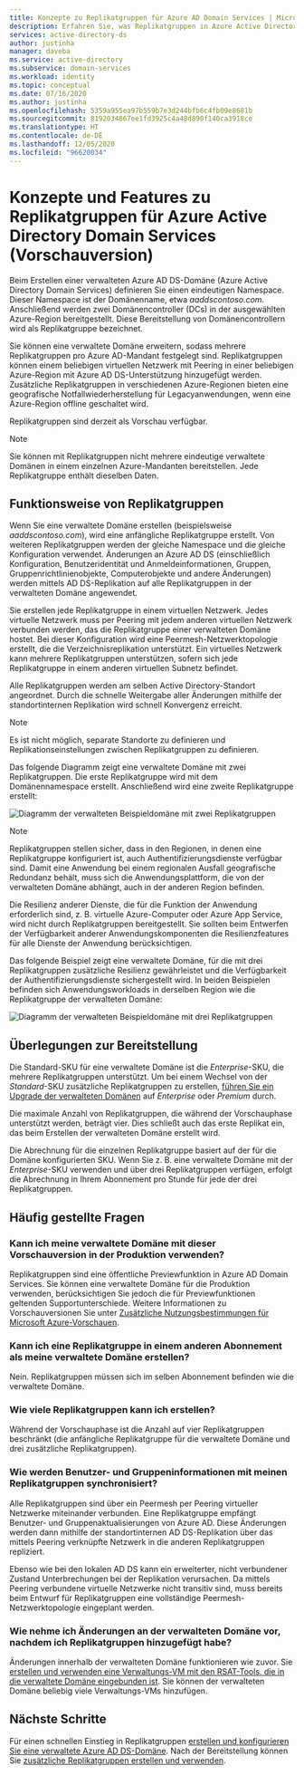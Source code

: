 ```yaml
---
title: Konzepte zu Replikatgruppen für Azure AD Domain Services | Microsoft-Dokumentation
description: Erfahren Sie, was Replikatgruppen in Azure Active Directory Domain Services sind und wie sie Redundanz für Anwendungen bereitstellen, die Identitätsdienste erfordern.
services: active-directory-ds
author: justinha
manager: daveba
ms.service: active-directory
ms.subservice: domain-services
ms.workload: identity
ms.topic: conceptual
ms.date: 07/16/2020
ms.author: justinha
ms.openlocfilehash: 5359a955ea97b559b7e3d244bfb6c4fb09e8681b
ms.sourcegitcommit: 8192034867ee1fd3925c4a48d890f140ca3918ce
ms.translationtype: HT
ms.contentlocale: de-DE
ms.lasthandoff: 12/05/2020
ms.locfileid: "96620034"
---
```

# <a name="replica-sets-concepts-and-features-for-azure-active-directory-domain-services-preview"></a>Konzepte und Features zu Replikatgruppen für Azure Active Directory Domain Services (Vorschauversion)

Beim Erstellen einer verwalteten Azure AD DS-Domäne (Azure Active Directory Domain Services) definieren Sie einen eindeutigen Namespace. Dieser Namespace ist der Domänenname, etwa *aaddscontoso.com*. Anschließend werden zwei Domänencontroller (DCs) in der ausgewählten Azure-Region bereitgestellt. Diese Bereitstellung von Domänencontrollern wird als Replikatgruppe bezeichnet.

Sie können eine verwaltete Domäne erweitern, sodass mehrere Replikatgruppen pro Azure AD-Mandant festgelegt sind. Replikatgruppen können einem beliebigen virtuellen Netzwerk mit Peering in einer beliebigen Azure-Region mit Azure AD DS-Unterstützung hinzugefügt werden. Zusätzliche Replikatgruppen in verschiedenen Azure-Regionen bieten eine geografische Notfallwiederherstellung für Legacyanwendungen, wenn eine Azure-Region offline geschaltet wird.

Replikatgruppen sind derzeit als Vorschau verfügbar.

> [!NOTE]
> Sie können mit Replikatgruppen nicht mehrere eindeutige verwaltete Domänen in einem einzelnen Azure-Mandanten bereitstellen. Jede Replikatgruppe enthält dieselben Daten.

## <a name="how-replica-sets-work"></a>Funktionsweise von Replikatgruppen

Wenn Sie eine verwaltete Domäne erstellen (beispielsweise *aaddscontoso.com*), wird eine anfängliche Replikatgruppe erstellt. Von weiteren Replikatgruppen werden der gleiche Namespace und die gleiche Konfiguration verwendet. Änderungen an Azure AD DS (einschließlich Konfiguration, Benutzeridentität und Anmeldeinformationen, Gruppen, Gruppenrichtlinienobjekte, Computerobjekte und andere Änderungen) werden mittels AD DS-Replikation auf alle Replikatgruppen in der verwalteten Domäne angewendet.

Sie erstellen jede Replikatgruppe in einem virtuellen Netzwerk. Jedes virtuelle Netzwerk muss per Peering mit jedem anderen virtuellen Netzwerk verbunden werden, das die Replikatgruppe einer verwalteten Domäne hostet. Bei dieser Konfiguration wird eine Peermesh-Netzwerktopologie erstellt, die die Verzeichnisreplikation unterstützt. Ein virtuelles Netzwerk kann mehrere Replikatgruppen unterstützen, sofern sich jede Replikatgruppe in einem anderen virtuellen Subnetz befindet.

Alle Replikatgruppen werden am selben Active Directory-Standort angeordnet. Durch die schnelle Weitergabe aller Änderungen mithilfe der standortinternen Replikation wird schnell Konvergenz erreicht.

> [!NOTE]
> Es ist nicht möglich, separate Standorte zu definieren und Replikationseinstellungen zwischen Replikatgruppen zu definieren.

Das folgende Diagramm zeigt eine verwaltete Domäne mit zwei Replikatgruppen. Die erste Replikatgruppe wird mit dem Domänennamespace erstellt. Anschließend wird eine zweite Replikatgruppe erstellt:

![Diagramm der verwalteten Beispieldomäne mit zwei Replikatgruppen](./media/concepts-replica-sets/two-replica-set-example.png)

> [!NOTE]
> Replikatgruppen stellen sicher, dass in den Regionen, in denen eine Replikatgruppe konfiguriert ist, auch Authentifizierungsdienste verfügbar sind. Damit eine Anwendung bei einem regionalen Ausfall geografische Redundanz behält, muss sich die Anwendungsplattform, die von der verwalteten Domäne abhängt, auch in der anderen Region befinden.
>
> Die Resilienz anderer Dienste, die für die Funktion der Anwendung erforderlich sind, z. B. virtuelle Azure-Computer oder Azure App Service, wird nicht durch Replikatgruppen bereitgestellt. Sie sollten beim Entwerfen der Verfügbarkeit anderer Anwendungskomponenten die Resilienzfeatures für alle Dienste der Anwendung berücksichtigen.

Das folgende Beispiel zeigt eine verwaltete Domäne, für die mit drei Replikatgruppen zusätzliche Resilienz gewährleistet und die Verfügbarkeit der Authentifizierungsdienste sichergestellt wird. In beiden Beispielen befinden sich Anwendungsworkloads in derselben Region wie die Replikatgruppe der verwalteten Domäne:

![Diagramm der verwalteten Beispieldomäne mit drei Replikatgruppen](./media/concepts-replica-sets/three-replica-set-example.png)

## <a name="deployment-considerations"></a>Überlegungen zur Bereitstellung

Die Standard-SKU für eine verwaltete Domäne ist die *Enterprise*-SKU, die mehrere Replikatgruppen unterstützt. Um bei einem Wechsel von der *Standard*-SKU zusätzliche Replikatgruppen zu erstellen, [führen Sie ein Upgrade der verwalteten Domänen](change-sku.md) auf *Enterprise* oder *Premium* durch.

Die maximale Anzahl von Replikatgruppen, die während der Vorschauphase unterstützt werden, beträgt vier. Dies schließt auch das erste Replikat ein, das beim Erstellen der verwalteten Domäne erstellt wird.

Die Abrechnung für die einzelnen Replikatgruppe basiert auf der für die Domäne konfigurierten SKU. Wenn Sie z. B. eine verwaltete Domäne mit der *Enterprise*-SKU verwenden und über drei Replikatgruppen verfügen, erfolgt die Abrechnung in Ihrem Abonnement pro Stunde für jede der drei Replikatgruppen.

## <a name="frequently-asked-questions"></a>Häufig gestellte Fragen

### <a name="can-i-use-my-production-managed-domain-with-this-preview"></a>Kann ich meine verwaltete Domäne mit dieser Vorschauversion in der Produktion verwenden?

Replikatgruppen sind eine öffentliche Previewfunktion in Azure AD Domain Services. Sie können eine verwaltete Domäne für die Produktion verwenden, berücksichtigen Sie jedoch die für Previewfunktionen geltenden Supportunterschiede. Weitere Informationen zu Vorschauversionen Sie unter [Zusätzliche Nutzungsbestimmungen für Microsoft Azure-Vorschauen](https://azure.microsoft.com/support/legal/preview-supplemental-terms/).

### <a name="can-i-create-a-replica-set-in-subscription-different-from-my-managed-domain"></a>Kann ich eine Replikatgruppe in einem anderen Abonnement als meine verwaltete Domäne erstellen?

Nein. Replikatgruppen müssen sich im selben Abonnement befinden wie die verwaltete Domäne.

### <a name="how-many-replica-sets-can-i-create"></a>Wie viele Replikatgruppen kann ich erstellen?

Während der Vorschauphase ist die Anzahl auf vier Replikatgruppen beschränkt (die anfängliche Replikatgruppe für die verwaltete Domäne und drei zusätzliche Replikatgruppen).

### <a name="how-does-user-and-group-information-get-synchronized-to-my-replica-sets"></a>Wie werden Benutzer- und Gruppeninformationen mit meinen Replikatgruppen synchronisiert?

Alle Replikatgruppen sind über ein Peermesh per Peering virtueller Netzwerke miteinander verbunden. Eine Replikatgruppe empfängt Benutzer- und Gruppenaktualisierungen von Azure AD. Diese Änderungen werden dann mithilfe der standortinternen AD DS-Replikation über das mittels Peering verknüpfte Netzwerk in die anderen Replikatgruppen repliziert.

Ebenso wie bei den lokalen AD DS kann ein erweiterter, nicht verbundener Zustand Unterbrechungen bei der Replikation verursachen. Da mittels Peering verbundene virtuelle Netzwerke nicht transitiv sind, muss bereits beim Entwurf für Replikatgruppen eine vollständige Peermesh-Netzwerktopologie eingeplant werden.

### <a name="how-do-i-make-changes-in-my-managed-domain-after-i-have-replica-sets"></a>Wie nehme ich Änderungen an der verwalteten Domäne vor, nachdem ich Replikatgruppen hinzugefügt habe?

Änderungen innerhalb der verwalteten Domäne funktionieren wie zuvor. Sie [erstellen und verwenden eine Verwaltungs-VM mit den RSAT-Tools, die in die verwaltete Domäne eingebunden ist](tutorial-create-management-vm.md). Sie können der verwalteten Domäne beliebig viele Verwaltungs-VMs hinzufügen.

## <a name="next-steps"></a>Nächste Schritte

Für einen schnellen Einstieg in Replikatgruppen [erstellen und konfigurieren Sie eine verwaltete Azure AD DS-Domäne][tutorial-create-advanced]. Nach der Bereitstellung können Sie [zusätzliche Replikatgruppen erstellen und verwenden][create-replica-set].

<!-- LINKS - INTERNAL -->
[tutorial-create-advanced]: tutorial-create-instance-advanced.md
[create-replica-set]: tutorial-create-replica-set.md
